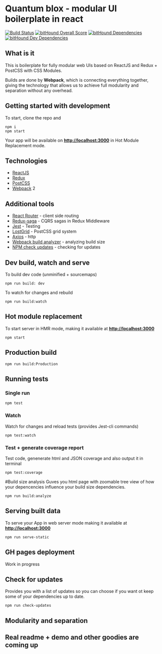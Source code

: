 # Quantum blox - modular UI boilerplate in react

[![Build Status](https://travis-ci.org/metaphorical/quantum-blox.svg?branch=master)](https://travis-ci.org/metaphorical/quantum-blox)
[![bitHound Overall Score](https://www.bithound.io/github/metaphorical/quantum-blox/badges/score.svg)](https://www.bithound.io/github/metaphorical/quantum-blox)
[![bitHound Dependencies](https://www.bithound.io/github/metaphorical/quantum-blox/badges/dependencies.svg)](https://www.bithound.io/github/metaphorical/quantum-blox/master/dependencies/npm)
[![bitHound Dev Dependencies](https://www.bithound.io/github/metaphorical/quantum-blox/badges/devDependencies.svg)](https://www.bithound.io/github/metaphorical/quantum-blox/master/dependencies/npm)

## What is it

This is boilerplate for fully modular web UIs based on ReactJS and Redux + PostCSS with CSS Modules.

Builds are done by **Webpack**, which is connecting everything together, giving the technology that allows us to achieve full modularity and separation without any overhead. 

## Getting started with development

To start, clone the repo and

```
npm i
npm start
```
Your app will be available on **[http://localhost:3000](http://localhost:3000)** in Hot Module Replacement mode.

## Technologies

* [ReactJS](https://facebook.github.io/react/) 
* [Redux](http://redux.js.org/)
* [PostCSS](https://github.com/postcss)
* [Webpack](https://webpack.js.org/) 2

## Additional tools

* [React Router](https://github.com/ReactTraining/react-router) - client side routing
* [Redux-saga](https://redux-saga.github.io/redux-saga/) - CQRS sagas in Redux Middleware
* [Jest](https://facebook.github.io/jest/) - Testing
* [LostGrid](http://lostgrid.org/docs.html#getting-started) - PostCSS grid system
* [Axios](https://github.com/mzabriskie/axios) - http 
* [Webpack build analyzer](https://www.npmjs.com/package/webpack-bundle-analyzer) - analyzing build size
* [NPM check updates](https://www.npmjs.com/package/npm-check-updates) - checking for updates


## Dev build, watch and serve
To build dev code (unminified + sourcemaps)
```
npm run build: dev
```
To watch for changes and rebuild
```
npm run build:watch
```

## Hot module replacement
To start server in HMR mode, making it available at **[http://localhost:3000](http://localhost:3000)**
```
npm start
```

## Production build
```
npm run build:Production
```

## Running tests

### Single run
```
npm test
```
### Watch
Watch for changes and reload tests (provides Jest-cli commands)
```
npm test:watch
```
### Test + generate coverage report
Test code, genenerate html and JSON coverage and also output it in terminal
```
npm test:coverage
```

#Build size analysis
Guves you html page with zoomable tree view of how your depencencies influence your build size dependencies.
```
npm run build:analyze
``` 

## Serving built data
To serve your App in web server mode making it available at **[http://localhost:3000](http://localhost:3000)**
```
npm run serve-static
```
## GH pages deployment
Work in progress

## Check for updates
Provides you with a list of updates so you can choose if you want ot keep some of your dependencies up to date.
```
npm run check-updates
```

## Modularity and separation

## Real readme + demo and other goodies are coming up